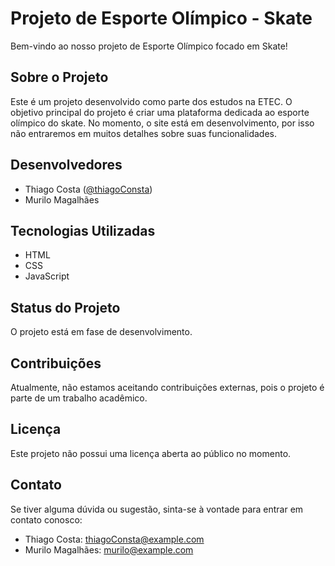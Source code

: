 # Projeto de Esporte Olímpico - Skate

Bem-vindo ao nosso projeto de Esporte Olímpico focado em Skate!

## Sobre o Projeto

Este é um projeto desenvolvido como parte dos estudos na ETEC. O objetivo principal do projeto é criar uma plataforma dedicada ao esporte olímpico do skate. No momento, o site está em desenvolvimento, por isso não entraremos em muitos detalhes sobre suas funcionalidades.

## Desenvolvedores

- Thiago Costa ([@thiagoConsta](https://github.com/thiagoConsta))
- Murilo Magalhães

## Tecnologias Utilizadas

- HTML
- CSS
- JavaScript

## Status do Projeto

O projeto está em fase de desenvolvimento.

## Contribuições

Atualmente, não estamos aceitando contribuições externas, pois o projeto é parte de um trabalho acadêmico.

## Licença

Este projeto não possui uma licença aberta ao público no momento.

## Contato

Se tiver alguma dúvida ou sugestão, sinta-se à vontade para entrar em contato conosco:

- Thiago Costa: [thiagoConsta@example.com](mailto:thiagoConsta@example.com)
- Murilo Magalhães: [murilo@example.com](mailto:murilo@example.com)
 
